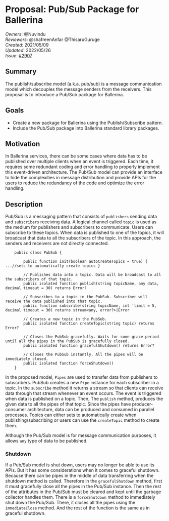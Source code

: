 # Proposal: Pub/Sub Package for Ballerina

_Owners_: @Nuvindu  
_Reviewers_: @shafreenAnfar @ThisaruGuruge  
_Created_: 2021/05/09  
_Updated_: 2022/05/26  
_Issue_: [#2907](https://github.com/ballerina-platform/ballerina-standard-library/issues/2907)

## Summary

The publish/subscribe model (a.k.a. pub/sub) is a message communication model which decouples the message senders from the receivers. This proposal is to introduce a Pub/Sub package for Ballerina.

## Goals

- Create a new package for Ballerina using the Publish/Subscribe pattern.
- Include the Pub/Sub package into Ballerina standard library packages.

## Motivation

In Ballerina services, there can be some cases where data has to be published over multiple clients when an event is triggered. Each time, it requires some redundant coding and error handling to properly implement this event-driven architecture. The Pub/Sub model can provide an interface to hide the complexities in message distribution and provide APIs for the users to reduce the redundancy of the code and optimize the error handling.

## Description

Pub/Sub is a messaging pattern that consists of `publishers` sending data and `subscribers` receiving data. A logical channel called `topic` is used as the medium for publishers and subscribers to communicate. Users can subscribe to these topics. When data is published to one of the topics, it will broadcast that data to all the subscribers of the topic. In this approach, the senders and receivers are not directly connected. </br>

```ballerina
    public class PubSub {

        public function init(boolean autoCreateTopics = true) { ...//sets to automatically create topics }

        // Publishes data into a topic. Data will be broadcast to all the subscribers of that topic.
        public isolated function publish(string topicName, any data, decimal timeout = 30) returns Error?

        // Subscribes to a topic in the PubSub. Subscriber will receive the data published into that topic.
        public function subscribe(string topicName, int 'limit = 5, decimal timeout = 30) returns stream<any, error?>|Error

        // Creates a new topic in the PubSub.
        public isolated function createTopic(string topic) returns Error?

        // Closes the PubSub gracefully. Waits for some grace period until all the pipes in the PubSub is gracefully closed.
        public isolated function gracefulShutdown() returns Error?

        // Closes the PubSub instantly. All the pipes will be immediately closed.
        public isolated function forceShutdown()
    }
```

In the proposed model, `Pipes` are used to transfer data from publishers to subscribers. PubSub creates a new `Pipe` instance for each subscriber in a topic. In the `subscribe` method it returns a stream so that clients can receive data through that stream whenever an event occurs. The event is triggered when data is published on a topic. Then, The `publish` method, produces the given data to all the pipes of that topic. Since the pipes have producer-consumer architecture, data can be produced and consumed in parallel processes. Topics can either sets to automatically create when publishing/subscribing or users can use the `createTopic` method to create them. </br>

Although the Pub/Sub model is for message communication purposes, it allows `any` type of data to be published.

### Shutdown

If a Pub/Sub model is shut down, users may no longer be able to use its APIs. But it has some considerations when it comes to graceful shutdown. Because there can be pipes in the middle of data transferring when the shutdown method is called. Therefore in the `gracefulShutdown` method, first it must gracefully close all the pipes in the Pub/Sub instance. Then the rest of the attributes in the Pub/Sub must be cleared and kept until the garbage collector handles them. There is a `forceShutdown` method to immediately shut down the Pub/Sub. There, it closes all the pipes using the `immediateClose` method. And the rest of the function is the same as in graceful shutdown.
